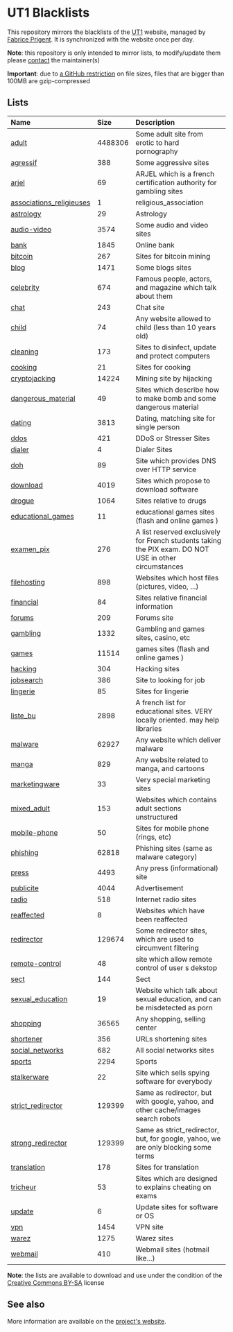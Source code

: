# UT1 Blacklists
This repository mirrors the blacklists of the [UT1](http://www.ut-capitole.fr) website, managed by [Fabrice Prigent](http://www.ut-capitole.fr/m-fabrice-prigent--15063.kjsp?RH=1319195296040). It is synchronized with the website once per day.

__Note__: this repository is only intended to mirror lists, to modify/update them please [contact](#see-also) the maintainer(s)

__Important__: due to [a GitHub restriction](https://docs.github.com/en/repositories/working-with-files/managing-large-files/about-large-files-on-github#file-size-limits) on file sizes, files that are bigger than 100MB are gzip-compressed

## Lists
| Name | Size | Description |
|:-----|:-----|:------------|
| [adult](blacklists/adult) | 4488306 | Some adult site from erotic to hard pornography |
| [agressif](blacklists/agressif) | 388 | Some aggressive sites |
| [arjel](blacklists/arjel) | 69 | ARJEL which is a french certification authority for gambling sites |
| [associations_religieuses](blacklists/associations_religieuses) | 1 | religious_association |
| [astrology](blacklists/astrology) | 29 | Astrology |
| [audio-video](blacklists/audio-video) | 3574 | Some audio and video sites |
| [bank](blacklists/bank) | 1845 | Online bank |
| [bitcoin](blacklists/bitcoin) | 267 | Sites for bitcoin mining |
| [blog](blacklists/blog) | 1471 | Some blogs sites |
| [celebrity](blacklists/celebrity) | 674 | Famous people, actors, and magazine which talk about them |
| [chat](blacklists/chat) | 243 | Chat site |
| [child](blacklists/child) | 74 | Any website allowed to child (less than 10 years old) |
| [cleaning](blacklists/cleaning) | 173 | Sites to disinfect, update and protect computers |
| [cooking](blacklists/cooking) | 21 | Sites for cooking |
| [cryptojacking](blacklists/cryptojacking) | 14224 | Mining site by hijacking |
| [dangerous_material](blacklists/dangerous_material) | 49 | Sites which describe how to make bomb and some dangerous material |
| [dating](blacklists/dating) | 3813 | Dating, matching site for single person |
| [ddos](blacklists/ddos) | 421 | DDoS or Stresser Sites |
| [dialer](blacklists/dialer) | 4 | Dialer Sites |
| [doh](blacklists/doh) | 89 | Site which provides DNS over HTTP service |
| [download](blacklists/download) | 4019 | Sites which propose to download software |
| [drogue](blacklists/drogue) | 1064 | Sites relative to drugs |
| [educational_games](blacklists/educational_games) | 11 | educational games sites (flash and online games ) |
| [examen_pix](blacklists/examen_pix) | 276 | A list reserved exclusively for French students taking the PIX exam. DO NOT USE in other circumstances |
| [filehosting](blacklists/filehosting) | 898 | Websites which host files (pictures, video, ...) |
| [financial](blacklists/financial) | 84 | Sites relative financial information |
| [forums](blacklists/forums) | 209 | Forums site |
| [gambling](blacklists/gambling) | 1332 | Gambling and games sites, casino, etc |
| [games](blacklists/games) | 11514 | games sites (flash and online games ) |
| [hacking](blacklists/hacking) | 304 | Hacking sites |
| [jobsearch](blacklists/jobsearch) | 386 | Site to looking for job |
| [lingerie](blacklists/lingerie) | 85 | Sites for lingerie |
| [liste_bu](blacklists/liste_bu) | 2898 | A french list for educational sites. VERY locally oriented. may help libraries |
| [malware](blacklists/malware) | 62927 | Any website which deliver malware |
| [manga](blacklists/manga) | 829 | Any website related to manga, and cartoons |
| [marketingware](blacklists/marketingware) | 33 | Very special marketing sites |
| [mixed_adult](blacklists/mixed_adult) | 153 | Websites which contains adult sections unstructured |
| [mobile-phone](blacklists/mobile-phone) | 50 | Sites for mobile phone (rings, etc) |
| [phishing](blacklists/phishing) | 62818 | Phishing sites (same as malware category) |
| [press](blacklists/press) | 4493 | Any press (informational) site |
| [publicite](blacklists/publicite) | 4044 | Advertisement |
| [radio](blacklists/radio) | 518 | Internet radio sites |
| [reaffected](blacklists/reaffected) | 8 | Websites which have been reaffected |
| [redirector](blacklists/redirector) | 129674 | Some redirector sites, which are used to circumvent filtering |
| [remote-control](blacklists/remote-control) | 48 | site which allow remote control of user s dekstop |
| [sect](blacklists/sect) | 144 | Sect |
| [sexual_education](blacklists/sexual_education) | 19 | Website which talk about sexual education, and can be misdetected as porn |
| [shopping](blacklists/shopping) | 36565 | Any shopping, selling center |
| [shortener](blacklists/shortener) | 356 | URLs shortening sites |
| [social_networks](blacklists/social_networks) | 682 | All social networks sites |
| [sports](blacklists/sports) | 2294 | Sports |
| [stalkerware](blacklists/stalkerware) | 22 | Site which sells spying software for everybody |
| [strict_redirector](blacklists/strict_redirector) | 129399 | Same as redirector, but with google, yahoo, and other cache/images search robots |
| [strong_redirector](blacklists/strong_redirector) | 129399 | Same as strict_redirector, but, for google, yahoo, we are only blocking some terms |
| [translation](blacklists/translation) | 178 | Sites for translation |
| [tricheur](blacklists/tricheur) | 53 | Sites which are designed to explains cheating on exams |
| [update](blacklists/update) | 6 | Update sites for software or OS |
| [vpn](blacklists/vpn) | 1454 | VPN site |
| [warez](blacklists/warez) | 1275 | Warez sites |
| [webmail](blacklists/webmail) | 410 | Webmail sites (hotmail like...) |

__Note__: the lists are available to download and use under the condition of the [Creative Commons BY-SA](https://creativecommons.org/licenses/by-sa/4.0/)  license

## See also
More information are available on the [project's website](http://dsi.ut-capitole.fr/blacklists/index_en.php).
